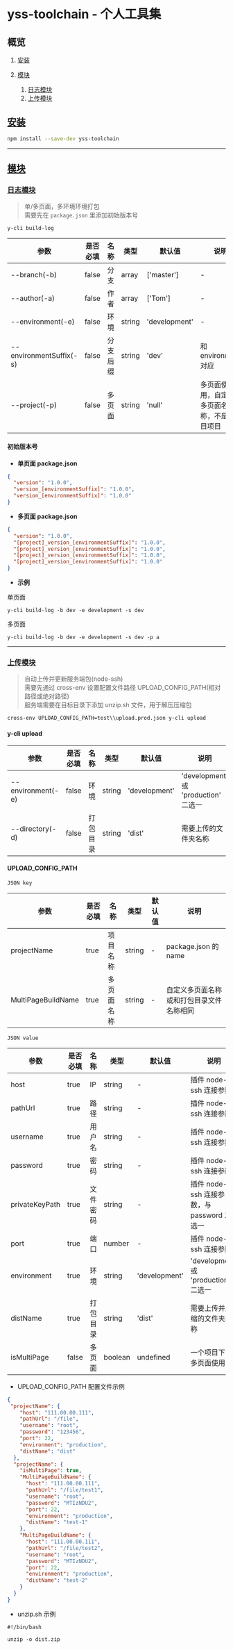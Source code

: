 # yss-toolchain - 个人工具集

## 概览

1. [安装](#install)

2. [模块](#module)
   1. [日志模块](#build-log)
   2. [上传模块](#upload)

## [安装](#install)

<a name="install"></a>

```sh
npm install --save-dev yss-toolchain
```

---

## [模块](#module)

<a name="module"></a>

### [日志模块](#build-log)

<a name="build-log"></a>

> 单/多页面，多环境环境打包  
> 需要先在 `package.json` 里添加初始版本号

```shell
y-cli build-log
```

| 参数                      | 是否必填  | 名称   | 类型     | 默认值             | 说明    |
| ----------------------- | ----- | ---- | ------ | --------------- | ----- |
| --branch(-b)            | false | 分支   | array  | ['master']      | -     |
| --author(-a)            | false | 作者   | array  | ['Tom'] | -     |
| --environment(-e)       | false | 环境   | string | 'development'   | -     |
| --environmentSuffix(-s) | false | 分支后缀 | string | 'dev'           | 和 environment 对应     |
| --project(-p)           | false | 多页面   | string | 'null'          | 多页面使用，自定义多页面名称，不是项目项目 |

#### **初始版本号**  

- **单页面 package.json**  

```json
{
  "version": "1.0.0",
  "version_[environmentSuffix]": "1.0.0",
  "version_[environmentSuffix]": "1.0.0"
}
```

- **多页面 package.json**  

```json
{
  "version": "1.0.0",
  "[project]_version_[environmentSuffix]": "1.0.0",
  "[project]_version_[environmentSuffix]": "1.0.0",
  "[project]_version_[environmentSuffix]": "1.0.0",
  "[project]_version_[environmentSuffix]": "1.0.0"
}
```

- **示例**

单页面  

```shell
y-cli build-log -b dev -e development -s dev
```

多页面  

```shell
y-cli build-log -b dev -e development -s dev -p a
```

---

### [上传模块](#upload)

<a name="upload"></a>

> 自动上传并更新服务端包(node-ssh)  
> 需要先通过 cross-env 设置配置文件路径 UPLOAD_CONFIG_PATH(相对路径或绝对路径)  
> 服务端需要在目标目录下添加 unzip.sh 文件，用于解压压缩包

```shell
cross-env UPLOAD_CONFIG_PATH=test\\upload.prod.json y-cli upload
```

#### y-cli upload

| 参数                      | 是否必填  | 名称   | 类型     | 默认值             | 说明    |
| ----------------------- | ----- | ---- | ------ | --------------- | ----- |
| --environment(-e)       | false | 环境   | string | 'development'   | 'development' 或 'production' 二选一
| --directory(-d) | false | 打包目录 | string | 'dist'           | 需要上传的文件夹名称     |

#### UPLOAD_CONFIG_PATH  

`JSON key`

| 参数                      | 是否必填  | 名称   | 类型     | 默认值             | 说明    |
| ----------------------- | ----- | ---- | ------ | --------------- | ----- |
| projectName       | true | 项目名称   | string | -   | package.json 的 name
| MultiPageBuildName       | true | 多页面名称   | string | -   | 自定义多页面名称或和打包目录文件名称相同
  
`JSON value`
  
| 参数                      | 是否必填  | 名称   | 类型     | 默认值             | 说明    |
| ----------------------- | ----- | ---- | ------ | --------------- | ----- |
| host       | true | IP   | string | -   | 插件 node-ssh 连接参数
| pathUrl       | true | 路径   | string | -   | 插件 node-ssh 连接参数  
| username       | true | 用户名   | string | -   | 插件 node-ssh 连接参数
| password       | true | 密码   | string | -   | 插件 node-ssh 连接参数
| privateKeyPath       | true | 文件密码   | string | -   | 插件 node-ssh 连接参数，与 password 二选一
| port       | true | 端口   | number | -   | 插件 node-ssh 连接参数
| environment       | true | 环境   | string | 'development'   | 'development' 或 'production' 二选一
| distName | true | 打包目录 | string | 'dist'           | 需要上传并压缩的文件夹名称     |
| isMultiPage | false | 多页面 | boolean | undefined           | 一个项目下，多页面使用     |

- UPLOAD_CONFIG_PATH 配置文件示例

```json
{
 "projectName": {
    "host": "111.00.00.111",
    "pathUrl": "/file",
    "username": "root",
    "password": "123456",
    "port": 22,
    "environment": "production",
    "distName": "dist"
  },
  "projectName": {
    "isMultiPage": true,
    "MultiPageBuildName": {
      "host": "111.00.00.111",
      "pathUrl": "/file/test1",
      "username": "root",
      "password": "MTIzNDU2",
      "port": 22,
      "environment": "production",
      "distName": "test-1"
    },
    "MultiPageBuildName": {
      "host": "111.00.00.111",
      "pathUrl": "/file/test2",
      "username": "root",
      "password": "MTIzNDU2",
      "port": 22,
      "environment": "production",
      "distName": "test-2"
    }
  }
}
```

- unzip.sh 示例

```shell
#!/bin/bash

unzip -o dist.zip
```
